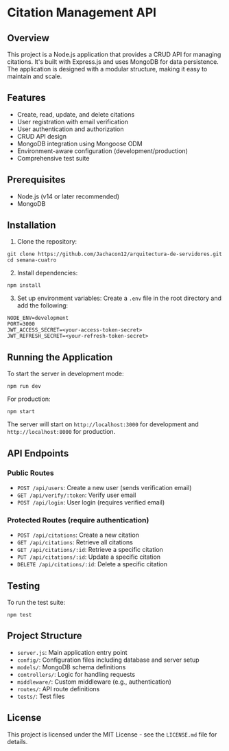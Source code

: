 # Citation Management API

## Overview

This project is a Node.js application that provides a CRUD API for managing citations. It's built with Express.js and uses MongoDB for data persistence. The application is designed with a modular structure, making it easy to maintain and scale.

## Features

- Create, read, update, and delete citations
- User registration with email verification
- User authentication and authorization
- CRUD API design
- MongoDB integration using Mongoose ODM
- Environment-aware configuration (development/production)
- Comprehensive test suite

## Prerequisites

- Node.js (v14 or later recommended)
- MongoDB

## Installation

1. Clone the repository:

```
git clone https://github.com/Jachacon12/arquitectura-de-servidores.git
cd semana-cuatro
```

2. Install dependencies:

```
npm install
```

3. Set up environment variables:
   Create a `.env` file in the root directory and add the following:

```
NODE_ENV=development
PORT=3000
JWT_ACCESS_SECRET=<your-access-token-secret>
JWT_REFRESH_SECRET=<your-refresh-token-secret>
```

## Running the Application

To start the server in development mode:

```
npm run dev
```

For production:

```
npm start
```

The server will start on `http://localhost:3000` for development and `http://localhost:8000` for production.

## API Endpoints

### Public Routes

- `POST /api/users`: Create a new user (sends verification email)
- `GET /api/verify/:token`: Verify user email
- `POST /api/login`: User login (requires verified email)

### Protected Routes (require authentication)

- `POST /api/citations`: Create a new citation
- `GET /api/citations`: Retrieve all citations
- `GET /api/citations/:id`: Retrieve a specific citation
- `PUT /api/citations/:id`: Update a specific citation
- `DELETE /api/citations/:id`: Delete a specific citation

## Testing

To run the test suite:

```
npm test
```

## Project Structure

- `server.js`: Main application entry point
- `config/`: Configuration files including database and server setup
- `models/`: MongoDB schema definitions
- `controllers/`: Logic for handling requests
- `middleware/`: Custom middleware (e.g., authentication)
- `routes/`: API route definitions
- `tests/`: Test files

## License

This project is licensed under the MIT License - see the `LICENSE.md` file for details.
